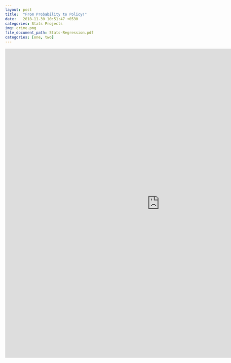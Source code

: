 ```yaml
---
layout: post
title:  "From Probability to Policy!"
date:   2018-11-30 10:51:47 +0530
categories: Stats Projects
img: crime.png
file_document_path: Stats-Regression.pdf
categories: [one, two]
---
```




<embed src="https://dasaditi.github.io/Stats-Regression.pdf" type="application/pdf" width="1000px" height="1000px"/>